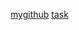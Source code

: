 
[mygithub](https://github.com/nexx01/multithradPrepare/blob/main/retryList.md)
[task](https://w3resource.com/java-exercises/multithreading/)
